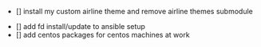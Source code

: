 * [] install my custom airline theme and remove airline themes submodule
- [] add fd install/update to ansible setup
- [] add centos packages for centos machines at work
